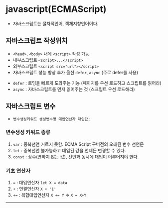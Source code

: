 # javascript(ECMAScript)
* 자바스크립트는 절차적언어, 객체지향언어이다.
## 자바스크립트 작성위치
* `<head>`, `<body>` 내에 `<script>` 작성 가능
* 내부스크립트 `<script>...</script>`
* 외부스크립트 `<script src="url"></script>`
* 자바스크립트 성능 향상 추가 옵션 `defer`, `async` (주로 defer를 사용)
- `defer` : 로딩을 빠르게 도와주는 기능 (페이지를 우선 로드하고 스크립트를 읽어라)
- `async` : 자바스크립트를 먼저 읽어주는 것 (스크립트 우선 로드해라)
## 자바스크립트 변수
* `변수생성키워드 생성변수명 대입연산자 대입값;`
### 변수생성 키워드 종류
1. `var` : 중복선언 거르지 못함. ECMA Script 구버전의 오래된 변수 선언문
2. `let` : 중복선언 불가능하고 대입된 값을 언제든 변경할 수 있다.
3. `const` : 상수(변하지 않는 값), 선언과 동시에 대입이 이루어져야 한다.
### 기초 연산자
1. `=` : 대입연산자 ` let X = data `
2. `+` : 연결연산자 ` X + '1' `
3. `+=` : 복합대입연산자 ` X += Y ` => ` X = X+Y `
---------------------------